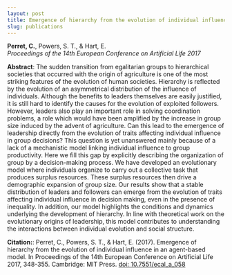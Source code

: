 ```yaml
---
layout: post
title: Emergence of hierarchy from the evolution of individual influence in an agent-based model
slug: publications
---
```

**Perret, C.**, Powers, S. T., & Hart, E.  
*Proceedings of the 14th European Conference on Artificial Life 2017*

**Abstract**: The sudden transition from egalitarian groups to hierarchical societies that occurred with the origin of agriculture is one of the most striking features of the evolution of human societies. Hierarchy is reflected by the evolution of an asymmetrical distribution of the influence of individuals. Although the benefits to leaders themselves are easily justified, it is still hard to identify the causes for the evolution of exploited followers. However, leaders also play an important role in solving coordination problems, a role which would have been amplified by the increase in group size induced by the advent of agriculture. Can this lead to the emergence of leadership directly from the evolution of traits affecting individual influence in group decisions? This question is yet unanswered mainly because of a lack of a mechanistic model linking individual influence to group productivity. Here we fill this gap by explicitly describing the organization of group by a decision-making process. We have developed an evolutionary model where individuals organize to carry out a collective task that produces surplus resources. These surplus resources then drive a demographic expansion of group size. Our results show that a stable distribution of leaders and followers can emerge from the evolution of traits affecting individual influence in decision making, even in the presence of inequality. In addition, our model highlights the conditions and dynamics underlying the development of hierarchy. In line with theoretical work on the evolutionary origins of leadership, this model contributes to understanding the interactions between individual evolution and social structure.


**Citation:**: Perret, C., Powers, S. T., & Hart, E. (2017). Emergence of hierarchy from the evolution of individual influence in an agent-based model. In Proceedings of the 14th European Conference on Artificial Life 2017, 348-355. Cambridge: MIT Press. [doi: 10.7551/ecal_a_058](http://cognet.mit.edu/proceed/10.7551/ecal_a_058)
